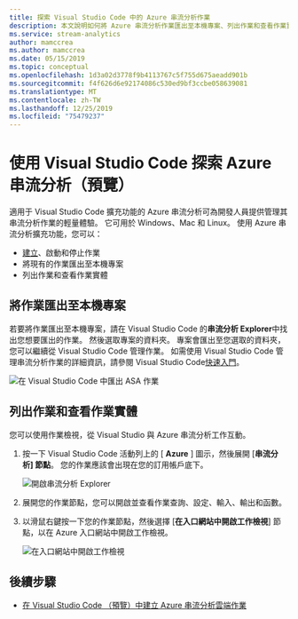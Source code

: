 ```yaml
---
title: 探索 Visual Studio Code 中的 Azure 串流分析作業
description: 本文說明如何將 Azure 串流分析作業匯出至本機專案、列出作業和查看作業實體。
ms.service: stream-analytics
author: mamccrea
ms.author: mamccrea
ms.date: 05/15/2019
ms.topic: conceptual
ms.openlocfilehash: 1d3a02d3778f9b4113767c5f755d675aeadd901b
ms.sourcegitcommit: f4f626d6e92174086c530ed9bf3ccbe058639081
ms.translationtype: MT
ms.contentlocale: zh-TW
ms.lasthandoff: 12/25/2019
ms.locfileid: "75479237"
---
```

# <a name="explore-azure-stream-analytics-with-visual-studio-code-preview"></a>使用 Visual Studio Code 探索 Azure 串流分析（預覽）

適用于 Visual Studio Code 擴充功能的 Azure 串流分析可為開發人員提供管理其串流分析作業的輕量體驗。 它可用於 Windows、Mac 和 Linux。 使用 Azure 串流分析擴充功能，您可以：

- [建立](quick-create-vs-code.md)、啟動和停止作業
- 將現有的作業匯出至本機專案
- 列出作業和查看作業實體

## <a name="export-a-job-to-a-local-project"></a>將作業匯出至本機專案

若要將作業匯出至本機專案，請在 Visual Studio Code 的**串流分析 Explorer**中找出您想要匯出的作業。 然後選取專案的資料夾。 專案會匯出至您選取的資料夾，您可以繼續從 Visual Studio Code 管理作業。 如需使用 Visual Studio Code 管理串流分析作業的詳細資訊，請參閱 Visual Studio Code[快速入門](quick-create-vs-code.md)。

![在 Visual Studio Code 中匯出 ASA 作業](./media/vscode-explore-jobs/export-job.png)

## <a name="list-job-and-view-job-entities"></a>列出作業和查看作業實體

您可以使用作業檢視，從 Visual Studio 與 Azure 串流分析工作互動。


1. 按一下 Visual Studio Code 活動列上的 [ **Azure** ] 圖示，然後展開 [**串流分析] 節點**。 您的作業應該會出現在您的訂用帳戶底下。

   ![開啟串流分析 Explorer](./media/vscode-explore-jobs/open-explorer.png)

2. 展開您的作業節點，您可以開啟並查看作業查詢、設定、輸入、輸出和函數。 

3. 以滑鼠右鍵按一下您的作業節點，然後選擇 [**在入口網站中開啟工作檢視**] 節點，以在 Azure 入口網站中開啟工作檢視。

   ![在入口網站中開啟工作檢視](./media/vscode-explore-jobs/open-job-view.png)

## <a name="next-steps"></a>後續步驟

* [在 Visual Studio Code （預覽）中建立 Azure 串流分析雲端作業](quick-create-vs-code.md)
